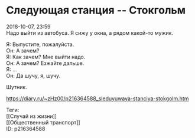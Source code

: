 Следующая станция -- Стокгольм
===============================

   
 2018-10-07, 23:59   
  Надо выйти из автобуса. Я сижу у окна, а рядом какой-то мужик.   
   
 Я: Выпустите, пожалуйста.   
 Он: А зачем?   
 Я: Как зачем? Мне выйти надо.   
 Он: А зачем? Езжайте дальше.   
 Я: ...   
 Он: Да шучу, я, шучу.   
   
 Шутник.   
    
 <https://diary.ru/~zHz00/p216364588_sleduyuwaya-stanciya-stokgolm.htm>   
   
 Теги:   
 [[Случай из жизни]]   
 [[Общественный транспорт]]   
 ID: p216364588